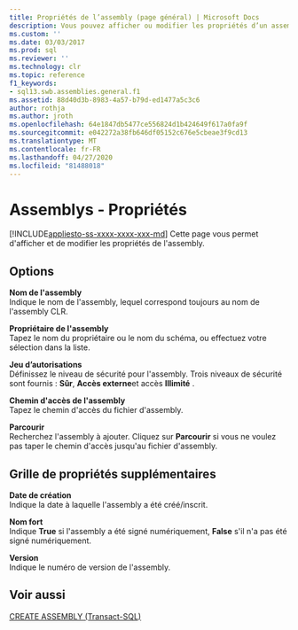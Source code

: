 ```yaml
---
title: Propriétés de l’assembly (page général) | Microsoft Docs
description: Vous pouvez afficher ou modifier les propriétés d’un assembly hébergé sur SQL Server. Cela inclut le nom et le propriétaire de l’assembly, le jeu d’autorisations et d’autres propriétés.
ms.custom: ''
ms.date: 03/03/2017
ms.prod: sql
ms.reviewer: ''
ms.technology: clr
ms.topic: reference
f1_keywords:
- sql13.swb.assemblies.general.f1
ms.assetid: 88d40d3b-8983-4a57-b79d-ed1477a5c3c6
author: rothja
ms.author: jroth
ms.openlocfilehash: 64e1847db5477ce556824d1b424649f617a0fa9f
ms.sourcegitcommit: e042272a38fb646df05152c676e5cbeae3f9cd13
ms.translationtype: MT
ms.contentlocale: fr-FR
ms.lasthandoff: 04/27/2020
ms.locfileid: "81488018"
---
```

# <a name="assemblies---properties"></a>Assemblys - Propriétés
[!INCLUDE[appliesto-ss-xxxx-xxxx-xxx-md](../../includes/appliesto-ss-xxxx-xxxx-xxx-md.md)]
  Cette page vous permet d'afficher et de modifier les propriétés de l'assembly.  
  
## <a name="options"></a>Options  
 **Nom de l'assembly**  
 Indique le nom de l'assembly, lequel correspond toujours au nom de l'assembly CLR.  
  
 **Propriétaire de l'assembly**  
 Tapez le nom du propriétaire ou le nom du schéma, ou effectuez votre sélection dans la liste.  
  
 **Jeu d’autorisations**  
 Définissez le niveau de sécurité pour l'assembly. Trois niveaux de sécurité sont fournis : **Sûr**, **Accès externe**et accès **Illimité** .  
  
 **Chemin d'accès de l'assembly**  
 Tapez le chemin d'accès du fichier d'assembly.  
  
 **Parcourir**  
 Recherchez l'assembly à ajouter. Cliquez sur **Parcourir** si vous ne voulez pas taper le chemin d'accès jusqu'au fichier d'assembly.  
  
## <a name="additional-properties-grid"></a>Grille de propriétés supplémentaires  
 **Date de création**  
 Indique la date à laquelle l'assembly a été créé/inscrit.  
  
 **Nom fort**  
 Indique **True** si l'assembly a été signé numériquement, **False** s'il n'a pas été signé numériquement.  
  
 **Version**  
 Indique le numéro de version de l'assembly.  
  
## <a name="see-also"></a>Voir aussi  
 [CREATE ASSEMBLY &#40;Transact-SQL&#41;](../../t-sql/statements/create-assembly-transact-sql.md)  
  
  
